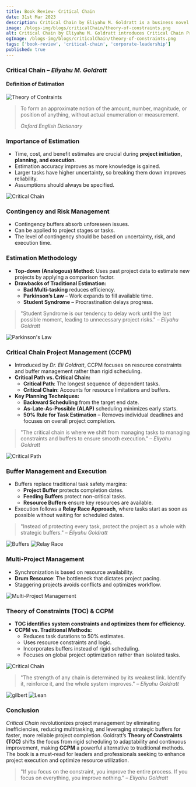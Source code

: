 ```yaml
---
title: Book Review- Critical Chain
date: 31st Mar 2023
description: Critical Chain by Eliyahu M. Goldratt is a business novel that applies the Theory of Constraints (TOC) to project management, demonstrating how traditional scheduling methods lead to delays and inefficiencies, and proposing Critical Chain Project Management (CCPM) as a solution to complete projects faster with better resource utilization.
image: /blogs-img/blogs/criticalChain/theory-of-constraints.png
alt: Critical Chain by Eliyahu M. Goldratt introduces Critical Chain Project Management (CCPM) to overcome project delays and inefficiencies using the Theory of Constraints (TOC).
ogImage: /blogs-img/blogs/criticalChain/theory-of-constraints.png
tags: ['book-review', 'critical-chain', 'corporate-leadership']
published: true
---
```


### Critical Chain – _Eliyahu M. Goldratt_

#### Definition of Estimation

![Theory of Contraints](https://ik.imagekit.io/u6cq4dqll/blog/critical%20chain/CriticalChain-BookCover.jpg?updatedAt=1746059417423)

> To form an approximate notion of the amount, number, magnitude, or position of anything, without actual enumeration or measurement.
>
> _Oxford English Dictionary_

### Importance of Estimation

- Time, cost, and benefit estimates are crucial during **project initiation, planning, and execution**.
- Estimation accuracy improves as more knowledge is gained.
- Larger tasks have higher uncertainty, so breaking them down improves reliability.
- Assumptions should always be specified.

![Critical Chain](https://ik.imagekit.io/u6cq4dqll/blog/critical%20chain/CriticalChain_graph.png?updatedAt=1746059573753)

### Contingency and Risk Management

- Contingency buffers absorb unforeseen issues.
- Can be applied to project stages or tasks.
- The level of contingency should be based on uncertainty, risk, and execution time.

### Estimation Methodology

- **Top-down (Analogous) Method:** Uses past project data to estimate new projects by applying a comparison factor.
- **Drawbacks of Traditional Estimation:**
  - **Bad Multi-tasking** reduces efficiency.
  - **Parkinson’s Law** – Work expands to fill available time.
  - **Student Syndrome** – Procrastination delays progress.

> "Student Syndrome is our tendency to delay work until the last possible moment, leading to unnecessary project risks." – _Eliyahu Goldratt_

![Parkinson's Law](https://ik.imagekit.io/u6cq4dqll/blog/critical%20chain/CriticalChain_Parkinson.jpg?updatedAt=1746059671020)

### Critical Chain Project Management (CCPM)

- Introduced by _Dr. Eli Goldratt_, CCPM focuses on resource constraints and buffer management rather than rigid scheduling.
- **Critical Path vs. Critical Chain:**
  - **Critical Path**: The longest sequence of dependent tasks.
  - **Critical Chain**: Accounts for resource limitations and buffers.
- **Key Planning Techniques:**
  - **Backward Scheduling** from the target end date.
  - **As-Late-As-Possible (ALAP)** scheduling minimizes early starts.
  - **50% Rule for Task Estimation** – Removes individual deadlines and focuses on overall project completion.

> "The critical chain is where we shift from managing tasks to managing constraints and buffers to ensure smooth execution." – _Eliyahu Goldratt_

![Critical Path](https://ik.imagekit.io/u6cq4dqll/blog/critical%20chain/CriticalChain_Path.png?updatedAt=1746059739980)

### Buffer Management and Execution

- Buffers replace traditional task safety margins:
  - **Project Buffer** protects completion dates.
  - **Feeding Buffers** protect non-critical tasks.
  - **Resource Buffers** ensure key resources are available.
- Execution follows a **Relay Race Approach**, where tasks start as soon as possible without waiting for scheduled dates.

> "Instead of protecting every task, protect the project as a whole with strategic buffers." – _Eliyahu Goldratt_

![Buffers](https://ik.imagekit.io/u6cq4dqll/blog/critical%20chain/CriticalChain_Buffers.jpg?updatedAt=1746059795839)
![Relay Race](https://ik.imagekit.io/u6cq4dqll/blog/critical%20chain/CriticalChain_Relay.jpg?updatedAt=1746059848937)

### Multi-Project Management

- Synchronization is based on resource availability.
- **Drum Resource**: The bottleneck that dictates project pacing.
- Staggering projects avoids conflicts and optimizes workflow.

![Multi-Project Management](https://ik.imagekit.io/u6cq4dqll/blog/critical%20chain/CriticalChain_MPM.jpg?updatedAt=1746059898730)

### Theory of Constraints (TOC) & CCPM

- **TOC identifies system constraints and optimizes them for efficiency.**
- **CCPM vs. Traditional Methods:**
  - Reduces task durations to 50% estimates.
  - Uses resource constraints and logic.
  - Incorporates buffers instead of rigid scheduling.
  - Focuses on global project optimization rather than isolated tasks.

![Critical Chain](https://ik.imagekit.io/u6cq4dqll/blog/critical%20chain/CriticalChain_CC.png?updatedAt=1746059972574)

> "The strength of any chain is determined by its weakest link. Identify it, reinforce it, and the whole system improves." – _Eliyahu Goldratt_

![gilbert](https://ik.imagekit.io/u6cq4dqll/blog/critical%20chain/CriticalChain_gilbert.jpg?updatedAt=1746060044846)
![Lean](https://ik.imagekit.io/u6cq4dqll/blog/critical%20chain/CriticalChain_Lean.png?updatedAt=1746060116005)

### Conclusion

_Critical Chain_ revolutionizes project management by eliminating inefficiencies, reducing multitasking, and leveraging strategic buffers for faster, more reliable project completion. Goldratt’s **Theory of Constraints (TOC)** shifts the focus from rigid scheduling to adaptability and continuous improvement, making **CCPM** a powerful alternative to traditional methods. The book is a must-read for leaders and professionals seeking to enhance project execution and optimize resource utilization.

> "If you focus on the constraint, you improve the entire process. If you focus on everything, you improve nothing." – _Eliyahu Goldratt_
